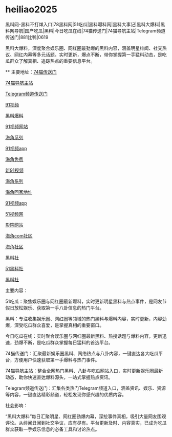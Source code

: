 # heiliao2025
黑料网-黑料不打烊入口|78黑料网|51吃瓜|黑料曝料网|黑料大事记|黑料大爆料|黑料网导航|国产吃瓜|黑料|今日吃瓜在线|74猫传送门|74猫导航主站|Telegram频道传送门|881比鸭|0619

黑料大爆料，深度聚合娱乐圈、网红圈最劲爆的黑料内容，涵盖明星绯闻、社交热议、网红内幕等多元话题。实时更新，爆点不断，带你掌握第一手猛料动态，是吃瓜群众了解真相、追踪热点的重要信息平台。

** 主要地址：<a href="https://74mao.com/">74猫传送门</a>

<a href="https://74mao.com/">74猫导航主站</a>

<a href="https://74mao.com/">Telegram频道传送门</a>

<a href="https://hj-361.pages.dev/">91视频</a>

<a href="https://hj-363.pages.dev/">黑料爆料</a>

<a href="https://hj-364.pages.dev/">91视频网站</a>

<a href="https://hj-376.pages.dev/">海角系列</a>

<a href="https://hj-382.pages.dev/">91视频app</a>

<a href="https://hj-433.pages.dev/">海角免费</a>

<a href="https://hj-152.pages.dev/">新91视频</a>

<a href="https://hj-156.pages.dev/">海角系列</a>

<a href="https://hj-161.pages.dev/">海角回家地址</a>

<a href="https://hj-162.pages.dev/">91视频app</a>

<a href="https://hj-1301.pages.dev/">51视频网</a>

<a href="https://hj-218.pages.dev/">影院网站</a>

<a href="https://hj-219.pages.dev/">海角com社区</a>

<a href="https://hj-224.pages.dev/">海角社区</a>

<a href="https://hls-15.pages.dev/">黑料社</a>

<a href="https://hls-17.pages.dev/">51黑料社</a>

<a href="https://hls-19.pages.dev/">黑料社</a>

主要内容：

51吃瓜：聚焦娱乐圈与网红圈最新爆料，实时更新明星黑料与热点事件，是网友节假日放松娱乐、获取第一手八卦信息的热门平台。

黑料：专注收集娱乐圈、网红圈等领域的热门黑料与爆料内容，实时更新，内容劲爆，深受吃瓜群众喜爱，是掌握真相的重要窗口。

今日吃瓜在线：实时聚合娱乐圈与网红圈最新黑料、热搜话题与爆料内容，更新迅速，劲爆不断，是吃瓜群众掌握每日猛料的首选平台。

74猫传送门：汇聚最新娱乐圈黑料、网络热点与八卦内容，一键直达各大吃瓜平台，方便用户快速获取第一手爆料与热门事件。

74猫导航主站：整合全网热门黑料、八卦与吃瓜网站入口，实时更新娱乐圈最新动态，助你快速直达爆料源头，一站式掌握热点资讯。

Telegram频道传送门：汇集各类热门Telegram频道入口，涵盖资讯、娱乐、资源等内容，一键直达精彩频道，轻松发现你感兴趣的优质内容。

社会影响：

“黑料大爆料”每日汇聚明星、网红圈劲爆内幕，深挖事件真相，吸引大量网友围观评论。从绯闻丑闻到社交争议，应有尽有。平台更新及时、内容真实，已成为吃瓜群众获取一手娱乐信息的必备工具和讨论热点。
